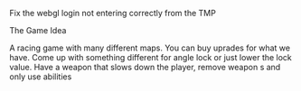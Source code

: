 Fix the webgl login not entering correctly from the TMP

The Game Idea

A  racing game with many different maps. You can buy uprades for what we have. Come up with something different for angle lock or just lower the lock value. Have a weapon that slows down the player, remove weapon s  and only use abilities